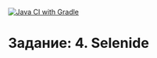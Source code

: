 [![Java CI with Gradle](https://github.com/MaxAcrata/Selenide2.2/actions/workflows/gradle.yml/badge.svg)](https://github.com/MaxAcrata/Selenide2.2/actions/workflows/gradle.yml)
# Задание: 4. Selenide
